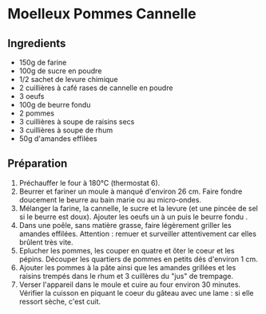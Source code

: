 # Moelleux Pommes Cannelle

## Ingredients

- 150g de farine
- 100g de sucre en poudre
- 1/2 sachet de levure chimique
- 2 cuillières à café rases de cannelle en poudre
- 3 oeufs
- 100g de beurre fondu
- 2 pommes
- 3 cuillières à soupe de raisins secs
- 3 cuillières à soupe de rhum
- 50g d'amandes effilées

## Préparation

1. Préchauffer le four à 180°C (thermostat 6). 
1. Beurrer et fariner un moule à manqué d'environ 26 cm. Faire fondre doucement le beurre au bain marie ou au micro-ondes.
1. Mélanger la farine, la cannelle, le sucre et la levure (et une pincée de sel si le beurre est doux). Ajouter les oeufs un à un puis le beurre fondu .
1. Dans une poêle, sans matière grasse, faire légèrement griller les amandes effilées. Attention : remuer et surveiller attentivement car elles brûlent très vite.
1. Eplucher les pommes, les couper en quatre et ôter le coeur et les pépins. Découper les quartiers de pommes en petits dés d'environ 1 cm. 
1. Ajouter les pommes à la pâte ainsi que les amandes grillées et les raisins trempés dans le rhum et 3 cuillères du "jus" de trempage.
1. Verser l'appareil dans le moule et cuire au four environ 30 minutes. Vérifier la cuisson en piquant le coeur du gâteau avec une lame : si elle ressort sèche, c'est cuit.
